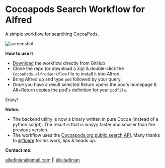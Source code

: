 Cocoapods Search Workflow for Alfred
================================

A simple workflow for searching CocoaPods.

![screenshot](http://f.cl.ly/items/0y383Y1C3O2B2336040M/Screen%20Shot%202013-04-11%20at%2012.34.55%20PM.png)

**How to use it**

- [Download](https://github.com/alladinian/Alfred-CocoaPods-Search/raw/master/CocoaPods.alfredworkflow) the workflow directly from GitHub
- Clone the repo (or download a zip) & double-click the `CocoaPods.alfredworkflow` file to install it into Alfred.
- Bring Alfred up and type `pod` followed by your query.
- Once you have a result selected Return opens the pod's homepage & Alt+Return copies the pod's definition for your `podfile`.

Enjoy!

**Notes:**

- The backend utility is now a binary written in pure Cocoa (instead of a python script). The result is that is wayyy faster and smaller than the previous version.
- The workflow uses the [Cocoapods.org public search API](http://blog.cocoapods.org/Search-API-Version-1/). Many thanks to [@floere](https://github.com/floere) for his work, tips & heads up.

**Contact me:**

alladinian@gmail.com || [@alladinian](https://twitter.com/alladinian)
